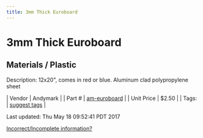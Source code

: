 ```yaml
---
title: 3mm Thick Euroboard
---
```


# 3mm Thick Euroboard
## Materials / Plastic
Description: 	12x20", comes in red or blue. Aluminum clad polypropylene sheet 

| Vendor | Andymark | 
| Part # | [am-euroboard](http://www.andymark.com/product-p/am-euroboard.htm) | 
| Unit Price | $2.50 | 
| Tags: | [suggest tags](https://docs.google.com/forms/d/e/1FAIpQLSeWyY8v3RgOty-MyWmh9U0iivNYN_molChYyS-0U-o-kOAv_g/viewform) | 

Last updated: Thu May 18 09:52:41 PDT 2017

 [Incorrect/Incomplete information?](https://docs.google.com/forms/d/e/1FAIpQLSeWyY8v3RgOty-MyWmh9U0iivNYN_molChYyS-0U-o-kOAv_g/viewform)